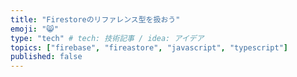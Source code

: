 ```yaml
---
title: "Firestoreのリファレンス型を扱おう"
emoji: "😸"
type: "tech" # tech: 技術記事 / idea: アイデア
topics: ["firebase", "fireastore", "javascript", "typescript"]
published: false
---
```

